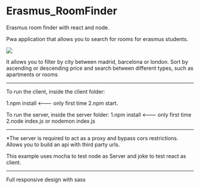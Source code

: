 # Erasmus_RoomFinder

Erasmus room finder with react and node. 

Pwa application that allows you to search for rooms for erasmus students.

<div classname="center">
<img src="https://i.ibb.co/p3V0j3w/erasmus-App.jpg" >
</div>


It allows you to filter by city between madrid, barcelona or london.
Sort by ascending or descending price and search between different types, such as apartments or rooms


--------

To run the client, inside the client folder: 

1.npm install   <--- only first time
2.npm start.

To run the server, inside the server folder: 
1.npm install   <--- only first time
2.node index.js or nodemon index.js

--------

*The server is required to act as a proxy and bypass cors restrictions.
 Allows you to build an api with third party urls.


This example uses mocha to test node as Server  and joke to test react as client.

--------

Full responsive design with sass
